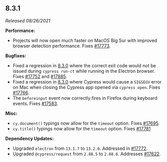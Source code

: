 ## 8.3.1

_Released 08/26/2021_

**Performance:**

- Projects will now open much faster on MacOS Big Sur with improved browser
  detection performance. Fixes
  [#17773](https://github.com/cypress-io/cypress/issues/17773).

**Bugfixes:**

- Fixed a regression in [8.3.0](/guides/references/changelog#8-3-0) where the
  correct exit code would not be issued during `cypress run-ct` while running in
  the Electron browser. Fixes
  [#17752](https://github.com/cypress-io/cypress/issues/17752) and
  [#17885](https://github.com/cypress-io/cypress/issues/17885).
- Fixed a regression in [8.3.0](/guides/references/changelog#8-3-0) where
  Cypress would cause a `SIGSEGV` error on Mac when closing the Cypress app
  opened via `cypress open`. Fixes
  [#17766](https://github.com/cypress-io/cypress/issues/17766).
- The `beforeinput` event now correctly fires in Firefox during keyboard events.
  Fixes [#17583](https://github.com/cypress-io/cypress/issues/17583).

**Misc:**

- `cy.document()` typings now allow for the `timeout` option. Fixes
  [#17695](https://github.com/cypress-io/cypress/issues/17695).
- `cy.title()` typings now allow for the `timeout` option. Fixes
  [#17781](https://github.com/cypress-io/cypress/issues/17781)

**Dependency Updates:**

- Upgraded `electron` from `13.1.7` to `13.2.0`. Addressed in
  [#17772](https://github.com/cypress-io/cypress/pull/17772).
- Upgraded `@cypress/request` from `2.88.5` to `2.88.6`. Addresses
  [#17622](https://github.com/cypress-io/cypress/pull/17622).
